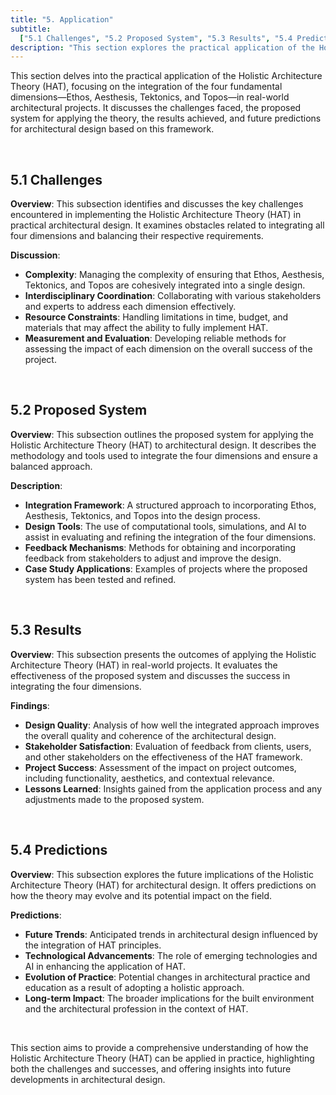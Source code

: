 ```yaml
---
title: "5. Application"
subtitle:
  ["5.1 Challenges", "5.2 Proposed System", "5.3 Results", "5.4 Predictions"]
description: "This section explores the practical application of the Holistic Architecture Theory (HAT). It addresses the challenges encountered, presents the proposed system for integrating the four dimensions, evaluates the results from applying HAT, and discusses predictions for future developments in architectural design."
---
```


This section delves into the practical application of the Holistic Architecture Theory (HAT), focusing on the integration of the four fundamental dimensions—Ethos, Aesthesis, Tektonics, and Topos—in real-world architectural projects. It discusses the challenges faced, the proposed system for applying the theory, the results achieved, and future predictions for architectural design based on this framework.

&nbsp;

## 5.1 Challenges

**Overview**: This subsection identifies and discusses the key challenges encountered in implementing the Holistic Architecture Theory (HAT) in practical architectural design. It examines obstacles related to integrating all four dimensions and balancing their respective requirements.

**Discussion**:

- **Complexity**: Managing the complexity of ensuring that Ethos, Aesthesis, Tektonics, and Topos are cohesively integrated into a single design.
- **Interdisciplinary Coordination**: Collaborating with various stakeholders and experts to address each dimension effectively.
- **Resource Constraints**: Handling limitations in time, budget, and materials that may affect the ability to fully implement HAT.
- **Measurement and Evaluation**: Developing reliable methods for assessing the impact of each dimension on the overall success of the project.

&nbsp;

## 5.2 Proposed System

**Overview**: This subsection outlines the proposed system for applying the Holistic Architecture Theory (HAT) to architectural design. It describes the methodology and tools used to integrate the four dimensions and ensure a balanced approach.

**Description**:

- **Integration Framework**: A structured approach to incorporating Ethos, Aesthesis, Tektonics, and Topos into the design process.
- **Design Tools**: The use of computational tools, simulations, and AI to assist in evaluating and refining the integration of the four dimensions.
- **Feedback Mechanisms**: Methods for obtaining and incorporating feedback from stakeholders to adjust and improve the design.
- **Case Study Applications**: Examples of projects where the proposed system has been tested and refined.

&nbsp;

## 5.3 Results

**Overview**: This subsection presents the outcomes of applying the Holistic Architecture Theory (HAT) in real-world projects. It evaluates the effectiveness of the proposed system and discusses the success in integrating the four dimensions.

**Findings**:

- **Design Quality**: Analysis of how well the integrated approach improves the overall quality and coherence of the architectural design.
- **Stakeholder Satisfaction**: Evaluation of feedback from clients, users, and other stakeholders on the effectiveness of the HAT framework.
- **Project Success**: Assessment of the impact on project outcomes, including functionality, aesthetics, and contextual relevance.
- **Lessons Learned**: Insights gained from the application process and any adjustments made to the proposed system.

&nbsp;

## 5.4 Predictions

**Overview**: This subsection explores the future implications of the Holistic Architecture Theory (HAT) for architectural design. It offers predictions on how the theory may evolve and its potential impact on the field.

**Predictions**:

- **Future Trends**: Anticipated trends in architectural design influenced by the integration of HAT principles.
- **Technological Advancements**: The role of emerging technologies and AI in enhancing the application of HAT.
- **Evolution of Practice**: Potential changes in architectural practice and education as a result of adopting a holistic approach.
- **Long-term Impact**: The broader implications for the built environment and the architectural profession in the context of HAT.

&nbsp;

This section aims to provide a comprehensive understanding of how the Holistic Architecture Theory (HAT) can be applied in practice, highlighting both the challenges and successes, and offering insights into future developments in architectural design.
